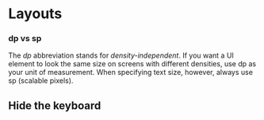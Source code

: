 # Layouts

### dp vs sp

The *dp* abbreviation stands for *density-independent*. If you want a UI element to look the same size on screens with different densities, use dp as your unit of measurement. When specifying text size, however, always use sp (scalable pixels).

## Hide the keyboard

